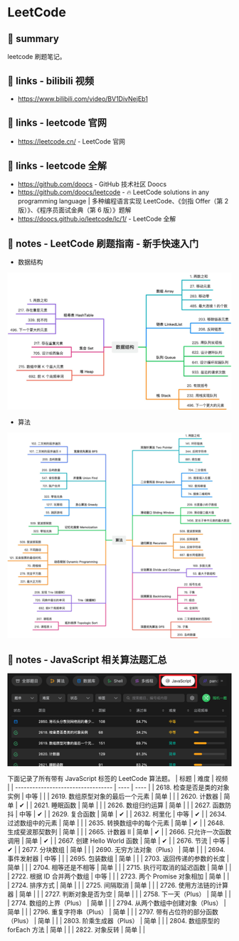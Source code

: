 # LeetCode

## 📝 summary

leetcode 刷题笔记。

## 🔗 links - bilibili 视频

- https://www.bilibili.com/video/BV1DivNejEb1

## 🔗 links - leetcode 官网

- https://leetcode.cn/ - LeetCode 官网

## 🔗 links - leetcode 全解

- https://github.com/doocs - GitHub 技术社区 Doocs
- https://github.com/doocs/leetcode - 🔥 LeetCode solutions in any programming language | 多种编程语言实现 LeetCode、《剑指 Offer（第 2 版）》、《程序员面试金典（第 6 版）》题解
- https://doocs.github.io/leetcode/lc/1/ - LeetCode 全解

## 📒 notes - LeetCode 刷题指南 - 新手快速入门

- 数据结构

![](md-imgs/2024-09-25-15-01-46.png)

- 算法

![](md-imgs/2024-09-25-15-02-56.png)

## 📒 notes - JavaScript 相关算法题汇总

![](md-imgs/2024-09-25-15-04-53.png)

下面记录了所有带有 JavaScript 标签的 LeetCode 算法题。
| 标题                               | 难度 | 视频 |
| ---------------------------------- | ---- | ---- |
| 2618. 检查是否是类的对象实例       | 中等 |      |
| 2619. 数组原型对象的最后一个元素   | 简单 |      |
| 2620. 计数器                       | 简单 | ✔    |
| 2621. 睡眠函数                     | 简单 |      |
| 2626. 数组归约运算                 | 简单 |      |
| 2627. 函数防抖                     | 中等 | ✔    |
| 2629. 复合函数                     | 简单 | ✔    |
| 2632. 柯里化                       | 中等 | ✔    |
| 2634. 过滤数组中的元素             | 简单 |      |
| 2635. 转换数组中的每个元素         | 简单 | ✔    |
| 2648. 生成斐波那契数列             | 简单 |      |
| 2665. 计数器 II                    | 简单 | ✔    |
| 2666. 只允许一次函数调用           | 简单 | ✔    |
| 2667. 创建 Hello World 函数        | 简单 | ✔    |
| 2676. 节流                         | 中等 | ✔    |
| 2677. 分块数组                     | 简单 |      |
| 2690. 无穷方法对象（Plus）         | 简单 |      |
| 2694. 事件发射器                   | 中等 |      |
| 2695. 包装数组                     | 简单 |      |
| 2703. 返回传递的参数的长度         | 简单 |      |
| 2704. 相等还是不相等               | 简单 |      |
| 2715. 执行可取消的延迟函数         | 简单 |      |
| 2722. 根据 ID 合并两个数组         | 中等 |      |
| 2723. 两个 Promise 对象相加        | 简单 |      |
| 2724. 排序方式                     | 简单 |      |
| 2725. 间隔取消                     | 简单 |      |
| 2726. 使用方法链的计算器           | 简单 |      |
| 2727. 判断对象是否为空             | 简单 |      |
| 2758. 下一天（Plus）               | 简单 |      |
| 2774. 数组的上界（Plus）           | 简单 |      |
| 2794. 从两个数组中创建对象（Plus） | 简单 |      |
| 2796. 重复字符串（Plus）           | 简单 |      |
| 2797. 带有占位符的部分函数（Plus） | 简单 |      |
| 2803. 阶乘生成器（Plus）           | 简单 |      |
| 2804. 数组原型的 forEach 方法      | 简单 |      |
| 2822. 对象反转                     | 简单 |      |